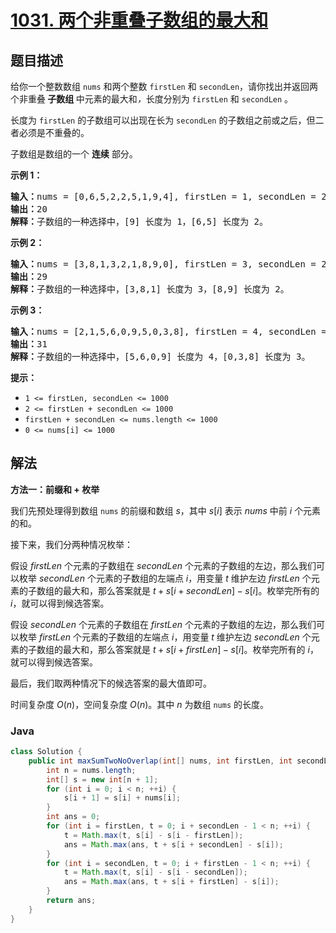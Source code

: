 # [1031. 两个非重叠子数组的最大和](https://leetcode.cn/problems/maximum-sum-of-two-non-overlapping-subarrays)

## 题目描述

<p>给你一个整数数组 <code>nums</code> 和两个整数 <code>firstLen</code> 和 <code>secondLen</code>，请你找出并返回两个非重叠<strong> 子数组 </strong>中元素的最大和<em>，</em>长度分别为 <code>firstLen</code> 和 <code>secondLen</code> 。</p>

<p>长度为 <code>firstLen</code> 的子数组可以出现在长为 <code>secondLen</code> 的子数组之前或之后，但二者必须是不重叠的。</p>

<p>子数组是数组的一个 <strong>连续</strong> 部分。</p>

<p><strong>示例 1：</strong></p>

<pre>
<strong>输入：</strong>nums = [0,6,5,2,2,5,1,9,4], firstLen = 1, secondLen = 2
<strong>输出：</strong>20
<strong>解释：</strong>子数组的一种选择中，[9] 长度为 1，[6,5] 长度为 2。
</pre>

<p><strong>示例 2：</strong></p>

<pre>
<strong>输入：</strong>nums = [3,8,1,3,2,1,8,9,0], firstLen = 3, secondLen = 2
<strong>输出：</strong>29
<strong>解释：</strong>子数组的一种选择中，[3,8,1] 长度为 3，[8,9] 长度为 2。
</pre>

<p><strong>示例 3：</strong></p>

<pre>
<strong>输入：</strong>nums = [2,1,5,6,0,9,5,0,3,8], firstLen = 4, secondLen = 3
<strong>输出：</strong>31
<strong>解释：</strong>子数组的一种选择中，[5,6,0,9] 长度为 4，[0,3,8] 长度为 3。
</pre>

<p><strong>提示：</strong></p>

<ul>
	<li><code>1 &lt;= firstLen, secondLen &lt;= 1000</code></li>
	<li><code>2 &lt;= firstLen + secondLen &lt;= 1000</code></li>
	<li><code>firstLen + secondLen &lt;= nums.length &lt;= 1000</code></li>
	<li><code>0 &lt;= nums[i] &lt;= 1000</code></li>
</ul>

## 解法

**方法一：前缀和 + 枚举**

我们先预处理得到数组 `nums` 的前缀和数组 $s$，其中 $s[i]$ 表示 $nums$ 中前 $i$ 个元素的和。

接下来，我们分两种情况枚举：

假设 $firstLen$ 个元素的子数组在 $secondLen$ 个元素的子数组的左边，那么我们可以枚举 $secondLen$ 个元素的子数组的左端点 $i$，用变量 $t$ 维护左边 $firstLen$ 个元素的子数组的最大和，那么答案就是 $t + s[i + secondLen] - s[i]$。枚举完所有的 $i$，就可以得到候选答案。

假设 $secondLen$ 个元素的子数组在 $firstLen$ 个元素的子数组的左边，那么我们可以枚举 $firstLen$ 个元素的子数组的左端点 $i$，用变量 $t$ 维护左边 $secondLen$ 个元素的子数组的最大和，那么答案就是 $t + s[i + firstLen] - s[i]$。枚举完所有的 $i$，就可以得到候选答案。

最后，我们取两种情况下的候选答案的最大值即可。

时间复杂度 $O(n)$，空间复杂度 $O(n)$。其中 $n$ 为数组 `nums` 的长度。

### **Java**

```java
class Solution {
    public int maxSumTwoNoOverlap(int[] nums, int firstLen, int secondLen) {
        int n = nums.length;
        int[] s = new int[n + 1];
        for (int i = 0; i < n; ++i) {
            s[i + 1] = s[i] + nums[i];
        }
        int ans = 0;
        for (int i = firstLen, t = 0; i + secondLen - 1 < n; ++i) {
            t = Math.max(t, s[i] - s[i - firstLen]);
            ans = Math.max(ans, t + s[i + secondLen] - s[i]);
        }
        for (int i = secondLen, t = 0; i + firstLen - 1 < n; ++i) {
            t = Math.max(t, s[i] - s[i - secondLen]);
            ans = Math.max(ans, t + s[i + firstLen] - s[i]);
        }
        return ans;
    }
}
```
